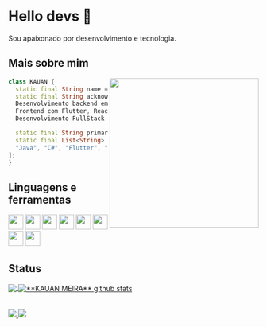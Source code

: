 # Hello devs 👋

Sou apaixonado por desenvolvimento e tecnologia.

## Mais sobre mim

<img align="right" width="300" src="https://i2.wp.com/allhtaccess.info/wp-content/uploads/2018/03/programming.gif?fit=1281%2C716&ssl=1" />

```dart
class KAUAN {
  static final String name = "KAUAN GABRIEL PAIVA MEIRA";
  static final String acknowledgements = "Desenvolvimento de APIs REST, 
  Desenvolvimento backend em Java com Spring Boot, 
  Frontend com Flutter, React JS,
  Desenvolvimento FullStack com C# e ASP NET CORE";

  static final String primarySkillset = "ALGUMAS HABILIDADES";
  static final List<String> languages = [
  "Java", "C#", "Flutter", "React", "SQL"
];
}
```

## Linguagens e ferramentas
<code><img height="30" src="https://cdn.icon-icons.com/icons2/2415/PNG/512/java_original_wordmark_logo_icon_146459.png"></code>
<code><img height="30" src= "https://static-00.iconduck.com/assets.00/flutter-icon-1651x2048-ojswpayr.png"></code>
<code><img height="30" src="https://devkico.itexto.com.br/wp-content/uploads/2014/08/spring-boot-project-logo.png"></code>
<code><img height="30" src="https://hotmart.s3.amazonaws.com/product_pictures/3f96bf6b-af56-476a-a88d-4e50e7eb66a9/clipartcprogramminglanguagelogomicrosoftvisualstudionetframeworkjavascripticonpurplelogo.png"></code>
<code><img height="30" src="https://e7.pngegg.com/pngimages/534/663/png-clipart-net-framework-software-framework-c-microsoft-asp-net-microsoft-blue-angle-thumbnail.png"></code>
<code><img height="30" src= "https://upload.wikimedia.org/wikipedia/commons/thumb/a/a7/React-icon.svg/2300px-React-icon.svg.png"></code>
<code><img height="30" src="https://upload.wikimedia.org/wikipedia/commons/thumb/9/9c/IntelliJ_IDEA_Icon.svg/800px-IntelliJ_IDEA_Icon.svg.png"></code>
<code><img height="30" src= "https://upload.wikimedia.org/wikipedia/commons/thumb/9/9a/Visual_Studio_Code_1.35_icon.svg/2048px-Visual_Studio_Code_1.35_icon.svg.png"></code>


## Status

<a href="https://github.com/Gurupreet">
  <img align="center" src="https://github-readme-stats.vercel.app/api/top-langs/?username=kauanmeira&theme=dracula&hide_langs_below=1" />
</a>

<a href="https://github.com/Gurupreet">
 <img align="center" src="https://github-readme-stats.vercel.app/api?username=kauanmeira&show_icons=true&theme=dracula&line_height=27" alt="**KAUAN MEIRA** github stats"/>
</a>

<br> 
<br> 
<br> 

  <a href="https://www.linkedin.com/in/kauan-m-46925a134/" alt="LinkedIn">
    <img src="https://img.shields.io/badge/-Linkedin-0e76a8?style=flat-square&logo=Linkedin&logoColor=white" />
  </a>

  <a href="https://api.whatsapp.com/send?phone=5517988214036" alt="WhatsApp">
    <img src="https://img.shields.io/badge/-WhatsApp-25d366?style=flat-square&labelColor=25d366&logo=whatsapp&logoColor=white" />
  </a>
</p>
